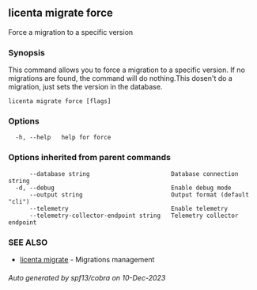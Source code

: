 ## licenta migrate force

Force a migration to a specific version

### Synopsis

This command allows you to force a migration to a specific version. If no migrations are found, the command will do nothing.This dosen't do a migration, just sets the version in the database.

```
licenta migrate force [flags]
```

### Options

```
  -h, --help   help for force
```

### Options inherited from parent commands

```
      --database string                       Database connection string
  -d, --debug                                 Enable debug mode
      --output string                         Output format (default "cli")
      --telemetry                             Enable telemetry
      --telemetry-collector-endpoint string   Telemetry collector endpoint
```

### SEE ALSO

* [licenta migrate](licenta_migrate.md)	 - Migrations management

###### Auto generated by spf13/cobra on 10-Dec-2023
